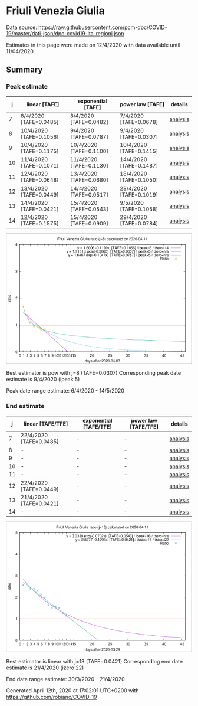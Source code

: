 # Friuli Venezia Giulia


Data source: https://raw.githubusercontent.com/pcm-dpc/COVID-19/master/dati-json/dpc-covid19-ita-regioni.json

Estimates in this page were made on 12/4/2020 with data available until 11/04/2020.


## Summary 

### Peak estimate 
|j|linear [TAFE]|exponential [TAFE]|power law [TAFE]|details|
|---|----|-----------|---------|-------|
|7|8/4/2020 [TAFE=0.0485]|8/4/2020 [TAFE=0.0482]|7/4/2020 [TAFE=0.0678]|[analysis](COVID-19_friuli_venezia_giulia_j7_2020-04-11.md)|
|8|10/4/2020 [TAFE=0.1056]|9/4/2020 [TAFE=0.0787]|9/4/2020 [TAFE=0.0307]|[analysis](COVID-19_friuli_venezia_giulia_j8_2020-04-11.md)|
|9|10/4/2020 [TAFE=0.1175]|10/4/2020 [TAFE=0.1100]|10/4/2020 [TAFE=0.1415]|[analysis](COVID-19_friuli_venezia_giulia_j9_2020-04-11.md)|
|10|11/4/2020 [TAFE=0.1071]|11/4/2020 [TAFE=0.1130]|14/4/2020 [TAFE=0.1487]|[analysis](COVID-19_friuli_venezia_giulia_j10_2020-04-11.md)|
|11|12/4/2020 [TAFE=0.0648]|13/4/2020 [TAFE=0.0680]|18/4/2020 [TAFE=0.1050]|[analysis](COVID-19_friuli_venezia_giulia_j11_2020-04-11.md)|
|12|13/4/2020 [TAFE=0.0449]|14/4/2020 [TAFE=0.0517]|28/4/2020 [TAFE=0.1019]|[analysis](COVID-19_friuli_venezia_giulia_j12_2020-04-11.md)|
|13|14/4/2020 [TAFE=0.0421]|15/4/2020 [TAFE=0.0543]|9/5/2020 [TAFE=0.1058]|[analysis](COVID-19_friuli_venezia_giulia_j13_2020-04-11.md)|
|14|12/4/2020 [TAFE=0.1575]|15/4/2020 [TAFE=0.0909]|29/4/2020 [TAFE=0.0784]|[analysis](COVID-19_friuli_venezia_giulia_j14_2020-04-11.md)|

![best peak estimate](COVID-19_friuli_venezia_giulia_j8_2020-04-11.png)

Best estimator is pow with j=8 (TAFE=0.0307)
Corresponding peak date estimate is 9/4/2020 (ipeak 5)


Peak date range estimate: 6/4/2020 - 14/5/2020

### End estimate 
|j|linear [TAFE/TFE]|exponential [TAFE/TFE]|power law [TAFE/TFE]|details|
|---|----|-----------|---------|-------|
|7|22/4/2020 [TAFE=0.0485]|-|-|[analysis](COVID-19_friuli_venezia_giulia_j7_2020-04-11.md)|
|8|-|-|-|[analysis](COVID-19_friuli_venezia_giulia_j8_2020-04-11.md)|
|9|-|-|-|[analysis](COVID-19_friuli_venezia_giulia_j9_2020-04-11.md)|
|10|-|-|-|[analysis](COVID-19_friuli_venezia_giulia_j10_2020-04-11.md)|
|11|-|-|-|[analysis](COVID-19_friuli_venezia_giulia_j11_2020-04-11.md)|
|12|22/4/2020 [TAFE=0.0449]|-|-|[analysis](COVID-19_friuli_venezia_giulia_j12_2020-04-11.md)|
|13|21/4/2020 [TAFE=0.0421]|-|-|[analysis](COVID-19_friuli_venezia_giulia_j13_2020-04-11.md)|
|14|-|-|-|[analysis](COVID-19_friuli_venezia_giulia_j14_2020-04-11.md)|

![best zero estimate](COVID-19_friuli_venezia_giulia_j13_2020-04-11.png)

Best estimator is linear with j=13 (TAFE=0.0421)
Corresponding end date estimate is 21/4/2020 (izero 22)


End date range estimate: 30/3/2020 - 21/4/2020

Generated April 12th, 2020 at 17:02:01 UTC+0200 with https://github.com/robianc/COVID-19
